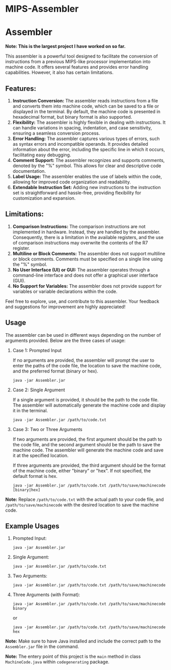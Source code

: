 # MIPS-Assembler
# 

# Assembler

**Note: This is the largest project I have worked on so far.**

This assembler is a powerful tool designed to facilitate the conversion of instructions from a previous MIPS-like processor implementation into machine code. It offers several features and provides error handling capabilities. However, it also has certain limitations.

## Features:

1. **Instruction Conversion:** The assembler reads instructions from a file and converts them into machine code, which can be saved to a file or displayed in the terminal. By default, the machine code is presented in hexadecimal format, but binary format is also supported.
2. **Flexibility:** The assembler is highly flexible in dealing with instructions. It can handle variations in spacing, indentation, and case sensitivity, ensuring a seamless conversion process.
3. **Error Handling:** The assembler captures various types of errors, such as syntax errors and incompatible operands. It provides detailed information about the error, including the specific line in which it occurs, facilitating easy debugging.
4. **Comment Support:** The assembler recognizes and supports comments, denoted by the "%" symbol. This allows for clear and descriptive code documentation.
5. **Label Usage:** The assembler enables the use of labels within the code, allowing for improved code organization and readability.
6. **Extendable Instruction Set:** Adding new instructions to the instruction set is straightforward and hassle-free, providing flexibility for customization and expansion.

## Limitations:

1. **Comparison Instructions:** The comparison instructions are not implemented in hardware. Instead, they are handled by the assembler. Consequently, there is a limitation in the available registers, and the use of comparison instructions may overwrite the contents of the R7 register.
2. **Multiline or Block Comments:** The assembler does not support multiline or block comments. Comments must be specified on a single line using the "%" symbol.
3. **No User Interface (UI) or GUI:** The assembler operates through a command-line interface and does not offer a graphical user interface (GUI).
4. **No Support for Variables:** The assembler does not provide support for variables or variable declarations within the code.

Feel free to explore, use, and contribute to this assembler. Your feedback and suggestions for improvement are highly appreciated!

## Usage

The assembler can be used in different ways depending on the number of arguments provided. Below are the three cases of usage:

1. Case 1: Prompted Input
    
    If no arguments are provided, the assembler will prompt the user to enter the paths of the code file, the location to save the machine code, and the preferred format (binary or hex).
    
    ```
    java -jar Assembler.jar
    ```
    
2. Case 2: Single Argument
    
    If a single argument is provided, it should be the path to the code file. The assembler will automatically generate the machine code and display it in the terminal.
    
    ```
    java -jar Assembler.jar /path/to/code.txt
    ```
    
3. Case 3: Two or Three Arguments
    
    If two arguments are provided, the first argument should be the path to the code file, and the second argument should be the path to save the machine code. The assembler will generate the machine code and save it at the specified location.
    
    If three arguments are provided, the third argument should be the format of the machine code, either "binary" or "hex". If not specified, the default format is hex.
    
    ```
    java -jar Assembler.jar /path/to/code.txt /path/to/save/machinecode [binary|hex]
    ```
    

**Note:** Replace `/path/to/code.txt` with the actual path to your code file, and `/path/to/save/machinecode` with the desired location to save the machine code.

## Example Usages

1. Prompted Input:
    
    ```
    java -jar Assembler.jar
    ```
    
2. Single Argument:
    
    ```
    java -jar Assembler.jar /path/to/code.txt
    ```
    
3. Two Arguments:
    
    ```
    java -jar Assembler.jar /path/to/code.txt /path/to/save/machinecode
    ```
    
4. Three Arguments (with Format):
    
    ```
    java -jar Assembler.jar /path/to/code.txt /path/to/save/machinecode binary
    ```
    
    or
    
    ```
    java -jar Assembler.jar /path/to/code.txt /path/to/save/machinecode hex
    ```
    

**Note:** Make sure to have Java installed and include the correct path to the `Assembler.jar` file in the command.

**Note:** The entery point of this project is the `main` method in class `MachineCode.java` within `codegenerating` package.

